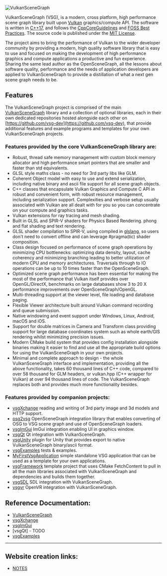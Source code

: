 ![VulkanSceneGraph](https://raw.githubusercontent.com/vsg-dev/VulkanSceneGraph/master/docs/images/VSGlogo.png)

VulkanSceneGraph (VSG), is a modern, cross platform, high performance scene graph library built upon [Vulkan](https://www.khronos.org/vulkan/) graphics/compute API. The software is written in [C++17](https://en.wikipedia.org/wiki/C%2B%2B17), and follows the [CppCoreGuidelines](https://isocpp.github.io/CppCoreGuidelines/CppCoreGuidelines) and [FOSS Best Practices](https://github.com/coreinfrastructure/best-practices-badge/blob/master/doc/criteria.md).  The source code is published under the [MIT License](LICENSE.md).

The project aims to bring the performance of Vulkan to the wider developer community by providing a modern, high quality software library that is easy to use and focused on making the development of high performance graphics and compute applications a productive and fun experience.  Sharing the same lead author as the OpenSceneGraph, all the lessons about software quality, performance and the needs of application developers are applied to VulkanSceneGraph to provide a distillation of what a next gen scene graph needs to be.
## Features
The VulkanSceneGraph project is comprised of the main [VulkanSceneGraph](https://github.com/vsg-dev/VulkanSceneGraph) library and a collection of optional libraries, each in their own dedicated repositories hosted alongside each other on [https://github.com/vsg-dev](https://github.com/vsg-dev), that provide additional features and example programs and templates for your own VulkanSceneGraph projects.

### Features provided by the core VulkanSceneGraph library are:

* Robust, thread safe memory management with custom block memory allocator and high performance smart pointers that are smaller and faster than std equivalents.
* GLSL style maths class - no need for 3rd party libs like GLM.
* Coherent Object model with easy to use and extend serialization, including native binary and ascii file support for all scene graph objects.
* C++ classes that encapsulate Vulkan Graphics and Compute C API in robust and convenient form, with robust resource management, including serialization support. Complexities and verbose setup usually associated with Vulkan are all dealt with for you so you can concentrate on your compute and graphics tasks.
* Vulkan extensions for ray tracing and mesh shading.
* Built in GLSL and SPIR-V shaders for Physics Based Rendering. phong and flat shading and text rendering.
* GLSL shader compilation to SPIR-V, using compiled in [glslang](https://github.com/vsg-dev/glslang), so users don't need to convert offline and can leverage #pragma(tic) shader composition.
* Class design focused on performance of scene graph operations by minimizing CPU bottlenecks: optimizing data density, layout, cache coherency and minimizing branching leading to better utilization of modern CPU and memory architectures. Traversals through to IO operations can be up to 10 times faster than the OpenSceneGraph.
* Optimized scene graph performance has been essential for making the most of the performance that Vulkan itself provides over OpenGL/DirectX, benchmarks on large databases show 3 to 20 X performance improvements over OpenSceneGraph/OpenGL.
* Multi-threading support at the viewer level, file loading and database paging.
* Flexible Viewer architecture built around Vulkan command recording and queue submission.
* Native windowing and event support under Windows, Linux, Android, macOS and iOS.
* Support for double matrices in Camera and Transform class providing support for large database coordinates system such as whole earth/GIS rendering whilst minimizing precision issues.
* Modern CMake build system that provides config installation alongside binaries making it easier to find and use all the appropriate build options for using the VulkanSceneGraph in your own projects.
* Minimal and complete approach to design - the whole VulkanSceneGraph interface and implementation, providing all the above functionality, takes 60 thousand lines of C++ code, compared to over 58 thousand for GLM headers, or vulkan.hpp (C++ wrapper for Vulkan) at over 94 thousand lines of code.  The VulkanSceneGraph replaces both and provides much more functionality besides.

### Features provided by companion projects:
* [vsgXchange](https://github.com/vsg-dev/vsgXchange) reading and writing of 3rd party image and 3d models and HTTP support.
* [osg2vsg](https://github.com/vsg-dev/osg2vsg) OpenSceneGraph integration library that enables converting of OSG to VSG scene graph and use of OpenSceneGraph loaders.
* [vsgImGui](https://github.com/vsg-dev/vsgImGui) ImGui integration enabling UI in graphics window.
* [vsgQt](https://github.com/vsg-dev/vsgQt) Qt integration with VulkanSceneGraph.
* [vsgUnity](https://github.com/vsg-dev/vsgUnity) plugin for Unity that provides export to native VulkanSceneGraph binary/ascii format.
* [vsgExamples](https://github.com/vsg-dev/vsgExamples) tests & examples.
* [MyFirstVsgApplication](https://github.com/vsg-dev/MyFirstVsgApplication) simple standalone VSG application that can be used as a template for your own applications.
* [vsgFramework](https://github.com/vsg-dev/vsgFramework) template project that uses CMake FetchContent to pull in all the main libraries associated with VulkanSceneGraph and dependencies and builds them together.
* [vsgSDL](https://github.com/ptrfun/vsgSDL) SDL integration with VulkanSceneGraph.
* [vsgvr](https://github.com/geefr/vsgvr) OpenVR integration with VulkanSceneGraph.

## Reference Documentation:
* [VulkanSceneGraph](ref/VulkanSceneGraph/html/classes.html)
* [vsgXchange](ref/vsgXchange/html/annotated.html)
* [vsgImGui](ref/vsgImGui/html/annotated.html)
* [vsgQt] - TODO
* [vsgExamples](ref/vsgExamples/html/files.html)

---

## Website creation links:
* [NOTES](NOTES.md)
